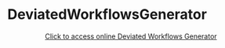 # DeviatedWorkflowsGenerator

<p align="center"><a href="https://deviatedworkflows-generator-4b34d2ce79de.herokuapp.com/">Click to access online Deviated Workflows Generator</p>
